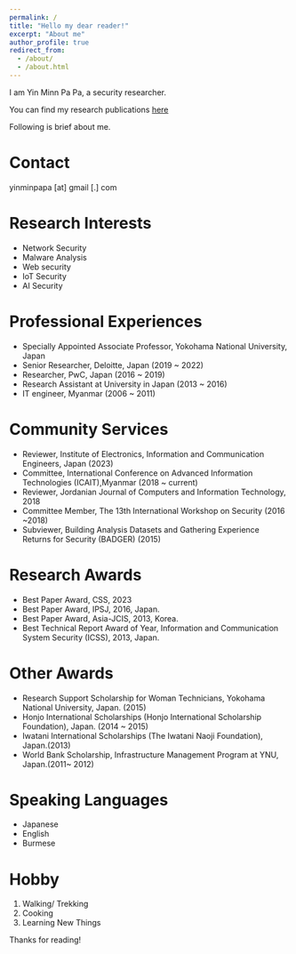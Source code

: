 ```yaml
---
permalink: /
title: "Hello my dear reader!"
excerpt: "About me"
author_profile: true
redirect_from: 
  - /about/
  - /about.html
---
```


I am Yin Minn Pa Pa, a security researcher.

You can find my research publications [here](https://ymppjp.github.io/publications)

Following is brief about me.

Contact
======

yinminpapa [at] gmail [.] com

Research Interests
======

* Network Security 
* Malware Analysis 
* Web security
* IoT Security 
* AI Security 

Professional Experiences
======

* Specially Appointed Associate Professor, Yokohama National University, Japan
* Senior Researcher, Deloitte, Japan (2019 ~ 2022)
* Researcher, PwC, Japan (2016 ~ 2019)
* Research Assistant at University in Japan (2013 ~ 2016)
* IT engineer, Myanmar (2006 ~ 2011)


Community Services
======

* Reviewer, Institute of Electronics, Information and Communication Engineers, Japan (2023)
* Committee, International Conference on Advanced Information Technologies (ICAIT),Myanmar (2018 ~ current)
* Reviewer, Jordanian Journal of Computers and Information Technology, 2018
* Committee Member, The 13th International Workshop on Security (2016 ~2018)
* Subviewer, Building Analysis Datasets and Gathering Experience Returns for Security (BADGER) (2015)


Research Awards
======

* Best Paper Award, CSS, 2023
* Best Paper Award, IPSJ, 2016, Japan.
* Best Paper Award, Asia-JCIS, 2013, Korea.
* Best Technical Report Award of Year, Information and Communication System Security (ICSS), 2013, Japan.


Other Awards
======

* Research Support Scholarship for Woman Technicians, Yokohama National University, Japan. (2015)
* Honjo International Scholarships (Honjo International Scholarship Foundation), Japan. (2014 ~ 2015)
* Iwatani International Scholarships (The Iwatani Naoji Foundation), Japan.(2013)
* World Bank Scholarship, Infrastructure Management Program at YNU, Japan.(2011~ 2012)


Speaking Languages
======

* Japanese
* English
* Burmese

Hobby
======

1. Walking/ Trekking
2. Cooking
3. Learning New Things

Thanks for reading!
